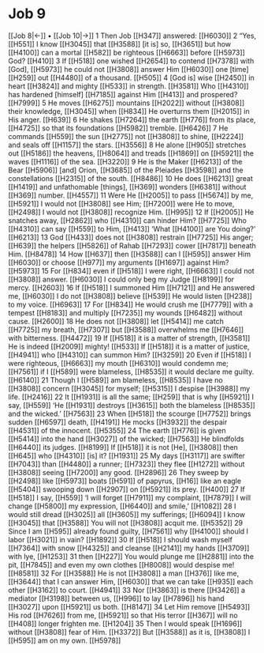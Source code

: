 # Job 9
[[Job 8|←]] • [[Job 10|→]]
1 Then Job [[H347]] answered: [[H6030]] 
2 “Yes, [[H551]] I know [[H3045]] that [[H3588]] [it is] so, [[H3651]] but how [[H4100]] can a mortal [[H582]] be righteous [[H6663]] before [[H5973]] God? [[H410]] 
3 If [[H518]] one wished [[H2654]] to contend [[H7378]] with [God], [[H5973]] he could not [[H3808]] answer Him [[H6030]] one [time] [[H259]] out [[H4480]] of a thousand. [[H505]] 
4 [God is] wise [[H2450]] in heart [[H3824]] and mighty [[H533]] in strength. [[H3581]] Who [[H4310]] has hardened [himself] [[H7185]] against Him [[H413]] and prospered? [[H7999]] 
5 He moves [[H6275]] mountains [[H2022]] without [[H3808]] their knowledge, [[H3045]] when [[H834]] He overturns them [[H2015]] in His anger. [[H639]] 
6 He shakes [[H7264]] the earth [[H776]] from its place, [[H4725]] so that its foundations [[H5982]] tremble. [[H6426]] 
7 He commands [[H559]] the sun [[H2775]] not [[H3808]] to shine, [[H2224]] and seals off [[H1157]] the stars. [[H3556]] 
8 He alone [[H905]] stretches out [[H5186]] the heavens, [[H8064]] and treads [[H1869]] on [[H5921]] the waves [[H1116]] of the sea. [[H3220]] 
9 He is the Maker [[H6213]] of the Bear [[H5906]] [and] Orion, [[H3685]] of the Pleiades [[H3598]] and the constellations [[H2315]] of the south. [[H8486]] 
10 He does [[H6213]] great [[H1419]] and unfathomable [things], [[H369]] wonders [[H6381]] without [[H369]] number. [[H4557]] 
11 Were He [[H2005]] to pass [[H5674]] by me, [[H5921]] I would not [[H3808]] see Him; [[H7200]] were He to move, [[H2498]] I would not [[H3808]] recognize Him. [[H995]] 
12 If [[H2005]] He snatches away, [[H2862]] who [[H4310]] can hinder Him? [[H7725]] Who [[H4310]] can say [[H559]] to Him, [[H413]] ‘What [[H4100]] are You doing?’ [[H6213]] 
13 God [[H433]] does not [[H3808]] restrain [[H7725]] His anger; [[H639]] the helpers [[H5826]] of Rahab [[H7293]] cower [[H7817]] beneath Him. [[H8478]] 
14 How [[H637]] then [[H3588]] can I [[H595]] answer Him [[H6030]] or choose [[H977]] my arguments [[H1697]] against Him? [[H5973]] 
15 For [[H834]] even if [[H518]] I were right, [[H6663]] I could not [[H3808]] answer. [[H6030]] I could only beg my Judge [[H8199]] for mercy. [[H2603]] 
16 If [[H518]] I summoned Him [[H7121]] and He answered me, [[H6030]] I do not [[H3808]] believe [[H539]] He would listen [[H238]] to my voice. [[H6963]] 
17 For [[H834]] He would crush me [[H7779]] with a tempest [[H8183]] and multiply [[H7235]] my wounds [[H6482]] without cause. [[H2600]] 
18 He does not [[H3808]] let [[H5414]] me catch [[H7725]] my breath, [[H7307]] but [[H3588]] overwhelms me [[H7646]] with bitterness. [[H4472]] 
19 If [[H518]] it is a matter of strength, [[H3581]] He is indeed [[H2009]] mighty! [[H533]] If [[H518]] it is a matter of justice, [[H4941]] who [[H4310]] can summon Him? [[H3259]] 
20 Even if [[H518]] I were righteous, [[H6663]] my mouth [[H6310]] would condemn me; [[H7561]] if I [[H589]] were blameless, [[H8535]] it would declare me guilty. [[H6140]] 
21 Though I [[H589]] am blameless, [[H8535]] I have no [[H3808]] concern [[H3045]] for myself; [[H5315]] I despise [[H3988]] my life. [[H2416]] 
22 It [[H1931]] is all the same; [[H259]] that is why [[H5921]] I say, [[H559]] ‘He [[H1931]] destroys [[H3615]] both the blameless [[H8535]] and the wicked.’ [[H7563]] 
23 When [[H518]] the scourge [[H7752]] brings sudden [[H6597]] death, [[H4191]] He mocks [[H3932]] the despair [[H4531]] of the innocent. [[H5355]] 
24 The earth [[H776]] is given [[H5414]] into the hand [[H3027]] of the wicked; [[H7563]] He blindfolds [[H6440]] its judges. [[H8199]] If [[H518]] it is not [He], [[H3808]] then [[H645]] who [[H4310]] [is] it? [[H1931]] 
25 My days [[H3117]] are swifter [[H7043]] than [[H4480]] a runner; [[H7323]] they flee [[H1272]] without [[H3808]] seeing [[H7200]] any good. [[H2896]] 
26 They sweep by [[H2498]] like [[H5973]] boats [[H591]] of papyrus, [[H16]] like an eagle [[H5404]] swooping down [[H2907]] on [[H5921]] its prey. [[H400]] 
27 If [[H518]] I say, [[H559]] ‘I will forget [[H7911]] my complaint, [[H7879]] I will change [[H5800]] my expression, [[H6440]] and smile,’ [[H1082]] 
28 I would still dread [[H3025]] all [[H3605]] my sufferings; [[H6094]] I know [[H3045]] that [[H3588]] You will not [[H3808]] acquit me. [[H5352]] 
29 Since I am [[H595]] already found guilty, [[H7561]] why [[H4100]] should I labor [[H3021]] in vain? [[H1892]] 
30 If [[H518]] I should wash myself [[H7364]] with snow [[H4325]] and cleanse [[H2141]] my hands [[H3709]] with lye, [[H1253]] 
31 then [[H227]] You would plunge me [[H2881]] into the pit, [[H7845]] and even my own clothes [[H8008]] would despise me! [[H8581]] 
32 For [[H3588]] He is not [[H3808]] a man [[H376]] like me, [[H3644]] that I can answer Him, [[H6030]] that we can take [[H935]] each other [[H3162]] to court. [[H4941]] 
33 Nor [[H3863]] is there [[H3426]] a mediator [[H3198]] between us, [[H996]] to lay [[H7896]] his hand [[H3027]] upon [[H5921]] us both. [[H8147]] 
34 Let Him remove [[H5493]] His rod [[H7626]] from me, [[H5921]] so that His terror [[H367]] will no [[H408]] longer frighten me. [[H1204]] 
35 Then I would speak [[H1696]] without [[H3808]] fear of Him. [[H3372]] But [[H3588]] as it is, [[H3808]] I [[H595]] am on my own. [[H5978]] 
